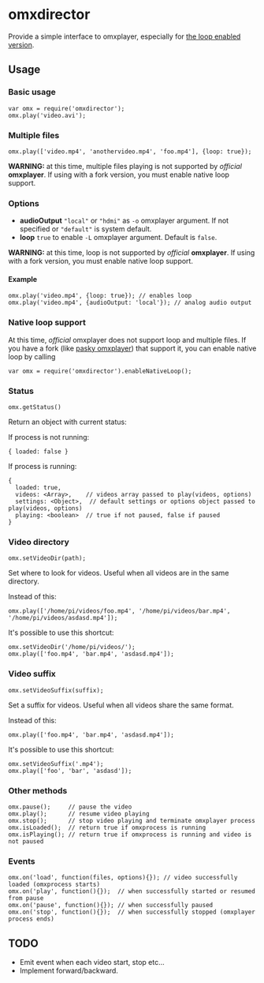 # omxdirector

Provide a simple interface to omxplayer, especially
for [the loop enabled version](https://github.com/pasky/omxplayer).

## Usage

### Basic usage

    var omx = require('omxdirector');
    omx.play('video.avi');

### Multiple files

    omx.play(['video.mp4', 'anothervideo.mp4', 'foo.mp4'], {loop: true});

**WARNING:** at this time, multiple files playing is not supported by *official* **omxplayer**.
If using with a fork version, you must enable native loop support.

### Options

 - **audioOutput** `"local"` or `"hdmi"` as `-o` omxplayer argument. If not specified or `"default"` is system default.
 - **loop** `true` to enable `-L` omxplayer argument. Default is `false`.

**WARNING:** at this time, loop is not supported by *official* **omxplayer**.
If using with a fork version, you must enable native loop support. 

#### Example

    omx.play('video.mp4', {loop: true}); // enables loop
    omx.play('video.mp4', {audioOutput: 'local'}); // analog audio output

### Native loop support

At this time, *official* omxplayer does not support loop and multiple files. If you have
a fork (like [pasky omxplayer](https://github.com/pasky/omxplayer)) that support it,
you can enable native loop by calling

    var omx = require('omxdirector').enableNativeLoop();

### Status

    omx.getStatus()

Return an object with current status:

If process is not running:

    { loaded: false }

If process is running:

    {
      loaded: true,
      videos: <Array>,    // videos array passed to play(videos, options)
      settings: <Object>,  // default settings or options object passed to play(videos, options)
      playing: <boolean>  // true if not paused, false if paused
    }

### Video directory

    omx.setVideoDir(path);

Set where to look for videos. Useful when all videos are in the same directory.

Instead of this:

    omx.play(['/home/pi/videos/foo.mp4', '/home/pi/videos/bar.mp4', '/home/pi/videos/asdasd.mp4']);

It's possible to use this shortcut:

    omx.setVideoDir('/home/pi/videos/');
    omx.play(['foo.mp4', 'bar.mp4', 'asdasd.mp4']);

### Video suffix

    omx.setVideoSuffix(suffix);

Set a suffix for videos. Useful when all videos share the same format.

Instead of this:

    omx.play(['foo.mp4', 'bar.mp4', 'asdasd.mp4']);

It's possible to use this shortcut:

    omx.setVideoSuffix('.mp4');
    omx.play(['foo', 'bar', 'asdasd']);

### Other methods

    omx.pause();     // pause the video
    omx.play();      // resume video playing
    omx.stop();      // stop video playing and terminate omxplayer process
    omx.isLoaded();  // return true if omxprocess is running
    omx.isPlaying(); // return true if omxprocess is running and video is not paused

### Events

    omx.on('load', function(files, options){}); // video successfully loaded (omxprocess starts)
    omx.on('play', function(){});  // when successfully started or resumed from pause
    omx.on('pause', function(){}); // when successfully paused
    omx.on('stop', function(){});  // when successfully stopped (omxplayer process ends)

## TODO

 - Emit event when each video start, stop etc...
 - Implement forward/backward.
 